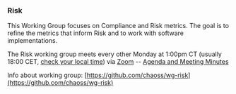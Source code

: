 ### Risk

This Working Group focuses on Compliance and Risk metrics. The goal is to refine the metrics that inform Risk and to work with software implementations.

The Risk working group meets every other Monday at 1:00pm CT (usually 18:00 CET, [check your local time](http://arewemeetingyet.com/Chicago/2019-10-07/13:00/b/CHAOSS%20Risk%20WG)) via [Zoom](https://unomaha.zoom.us/j/720431288) -- [Agenda and Meeting Minutes](https://docs.google.com/document/d/1iqIMpLBwuKSnE0BbQTgbsb9Im87IoN7IUzukochClCw/edit)

Info about working group: [https://github.com/chaoss/wg-risk](https://github.com/chaoss/wg-risk)
